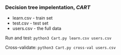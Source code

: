 ### Decision tree impelentation, *CART*

*   learn.csv - train set
*   test.csv - test set
*   users.csv - the full data

Run and test: `python3 Cart.py learn.csv users.csv`

Cross-validate: `python3 Cart.py cross-val users.csv`
